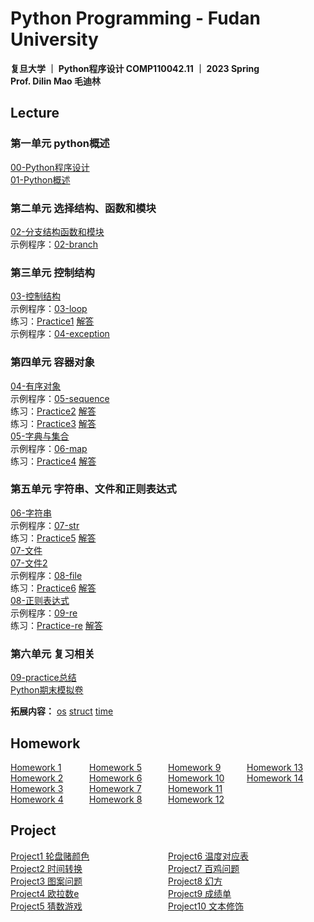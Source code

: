 # Python Programming - Fudan University

**复旦大学 ｜ Python程序设计 COMP110042.11 ｜ 2023 Spring  
Prof. Dilin Mao 毛迪林**

## Lecture
### 第一单元 python概述
[00-Python程序设计](https://github.com/HuiyuanZheng02/Python_2023Spring/blob/main/PPT/00-Python%E7%A8%8B%E5%BA%8F%E8%AE%BE%E8%AE%A1.pdf)  
[01-Python概述](https://github.com/HuiyuanZheng02/Python_2023Spring/blob/main/PPT/01-python%E6%A6%82%E8%BF%B0.pdf)

### 第二单元 选择结构、函数和模块
[02-分支结构函数和模块](https://github.com/HuiyuanZheng02/Python_2023Spring/blob/main/PPT/02-%E5%88%86%E6%94%AF%E7%BB%93%E6%9E%84%E5%87%BD%E6%95%B0%E5%92%8C%E6%A8%A1%E5%9D%97.pdf)  
示例程序：[02-branch](https://github.com/HuiyuanZheng02/Python_2023Spring/tree/main/%E7%A4%BA%E4%BE%8B%E7%A8%8B%E5%BA%8F/02_branch)

### 第三单元 控制结构
[03-控制结构](https://github.com/HuiyuanZheng02/Python_2023Spring/blob/main/PPT/03-%E6%8E%A7%E5%88%B6%E7%BB%93%E6%9E%84.pdf)  
示例程序：[03-loop](https://github.com/HuiyuanZheng02/Python_2023Spring/tree/main/%E7%A4%BA%E4%BE%8B%E7%A8%8B%E5%BA%8F/03_loop)  
练习：[Practice1](https://github.com/HuiyuanZheng02/Python_2023Spring/tree/main/Practice/practices1)  [解答](https://github.com/HuiyuanZheng02/Python_2023Spring/tree/main/Practice/practices1-sol)  
示例程序：[04-exception](https://github.com/HuiyuanZheng02/Python_2023Spring/tree/main/%E7%A4%BA%E4%BE%8B%E7%A8%8B%E5%BA%8F/04_exception)

### 第四单元 容器对象
[04-有序对象](https://github.com/HuiyuanZheng02/Python_2023Spring/blob/main/PPT/04-%E6%9C%89%E5%BA%8F%E5%AF%B9%E8%B1%A1.pdf)  
示例程序：[05-sequence](https://github.com/HuiyuanZheng02/Python_2023Spring/tree/main/%E7%A4%BA%E4%BE%8B%E7%A8%8B%E5%BA%8F/05_sequence)  
练习：[Practice2](https://github.com/HuiyuanZheng02/Python_2023Spring/tree/main/Practice/practices2)  [解答](https://github.com/HuiyuanZheng02/Python_2023Spring/tree/main/Practice/practices2-sol)  
练习：[Practice3](https://github.com/HuiyuanZheng02/Python_2023Spring/tree/main/Practice/practices3)  [解答](https://github.com/HuiyuanZheng02/Python_2023Spring/tree/main/Practice/practices3-sol)  
[05-字典与集合](https://github.com/HuiyuanZheng02/Python_2023Spring/blob/main/PPT/05-%E5%AD%97%E5%85%B8%E4%B8%8E%E9%9B%86%E5%90%88.pdf)  
示例程序：[06-map](https://github.com/HuiyuanZheng02/Python_2023Spring/tree/main/%E7%A4%BA%E4%BE%8B%E7%A8%8B%E5%BA%8F/06_map)  
练习：[Practice4](https://github.com/HuiyuanZheng02/Python_2023Spring/tree/main/Practice/practices4)  [解答](https://github.com/HuiyuanZheng02/Python_2023Spring/tree/main/Practice/practices4-sol)  

### 第五单元 字符串、文件和正则表达式
[06-字符串](https://github.com/HuiyuanZheng02/Python_2023Spring/blob/main/PPT/06-%E5%AD%97%E7%AC%A6%E4%B8%B2.pdf)  
示例程序：[07-str](https://github.com/HuiyuanZheng02/Python_2023Spring/tree/main/%E7%A4%BA%E4%BE%8B%E7%A8%8B%E5%BA%8F/07_str)  
练习：[Practice5](https://github.com/HuiyuanZheng02/Python_2023Spring/tree/main/Practice/practices5)  [解答](https://github.com/HuiyuanZheng02/Python_2023Spring/tree/main/Practice/practices5-sol)  
[07-文件](https://github.com/HuiyuanZheng02/Python_2023Spring/blob/main/PPT/07-%E6%96%87%E4%BB%B6.pdf)  
[07-文件2](https://github.com/HuiyuanZheng02/Python_2023Spring/blob/main/PPT/07-%E6%96%87%E4%BB%B62.pdf)  
示例程序：[08-file](https://github.com/HuiyuanZheng02/Python_2023Spring/tree/main/%E7%A4%BA%E4%BE%8B%E7%A8%8B%E5%BA%8F/08_file)  
练习：[Practice6](https://github.com/HuiyuanZheng02/Python_2023Spring/tree/main/Practice/practices6)  [解答](https://github.com/HuiyuanZheng02/Python_2023Spring/tree/main/Practice/practices6-sol)  
[08-正则表达式](https://github.com/HuiyuanZheng02/Python_2023Spring/blob/main/PPT/08-%E6%AD%A3%E5%88%99%E8%A1%A8%E8%BE%BE%E5%BC%8F.pdf)  
示例程序：[09-re](https://github.com/HuiyuanZheng02/Python_2023Spring/tree/main/%E7%A4%BA%E4%BE%8B%E7%A8%8B%E5%BA%8F/09_re)  
练习：[Practice-re](https://github.com/HuiyuanZheng02/Python_2023Spring/tree/main/Practice/practices-re)  [解答](https://github.com/HuiyuanZheng02/Python_2023Spring/tree/main/Practice/practices-re-sol)  

### 第六单元 复习相关
[09-practice总结](https://github.com/HuiyuanZheng02/Python_2023Spring/blob/main/PPT/09-practice%E6%80%BB%E7%BB%93.pdf)  
[Python期末模拟卷](https://github.com/HuiyuanZheng02/Python_2023Spring/blob/main/PPT/Python%E7%BA%BF%E4%B8%8A%E9%97%AD%E5%8D%B7%E6%A8%A1%E6%8B%9F%E5%8D%B7.pdf)

**拓展内容：**
[os](https://github.com/HuiyuanZheng02/Python_2023Spring/blob/main/PPT/07-extension-os.pdf)
[struct](https://github.com/HuiyuanZheng02/Python_2023Spring/blob/main/PPT/07-extension-struct.pdf)
[time](https://github.com/HuiyuanZheng02/Python_2023Spring/blob/main/PPT/07-extension-time.pdf)

## Homework

<div style="display: flex;">
  <div style="flex:1">
    <div><a href="https://github.com/HuiyuanZheng02/Python_2023Spring/blob/main/Homework-sol/python-w1-sol.txt" >Homework 1</a></div>
    <div><a href="https://github.com/HuiyuanZheng02/Python_2023Spring/blob/main/Homework-sol/python-w2-sol.txt" >Homework 2</a></div>
    <div><a href="https://github.com/HuiyuanZheng02/Python_2023Spring/blob/main/Homework-sol/python-w3-sol.txt" >Homework 3</a></div>
    <div><a href="https://github.com/HuiyuanZheng02/Python_2023Spring/blob/main/Homework-sol/python-w4-sol.txt" >Homework 4</a></div>
  </div>
  <div style="flex:1">
    <div><a href="https://github.com/HuiyuanZheng02/Python_2023Spring/blob/main/Homework-sol/python-w5-sol.txt" >Homework 5</a></div>
    <div><a href="https://github.com/HuiyuanZheng02/Python_2023Spring/blob/main/Homework-sol/python-w6-sol.txt" >Homework 6</a></div>
    <div><a href="https://github.com/HuiyuanZheng02/Python_2023Spring/blob/main/Homework-sol/python-w7-sol.txt" >Homework 7</a></div>
    <div><a href="https://github.com/HuiyuanZheng02/Python_2023Spring/blob/main/Homework-sol/python-w8-sol.txt" >Homework 8</a></div>
  </div>
  <div style="flex:1">
    <div><a href="https://github.com/HuiyuanZheng02/Python_2023Spring/blob/main/Homework-sol/python-w9-sol.txt" >Homework 9</a></div>
    <div><a href="https://github.com/HuiyuanZheng02/Python_2023Spring/blob/main/Homework-sol/python-w10-sol.txt" >Homework 10</a></div>
    <div><a href="https://github.com/HuiyuanZheng02/Python_2023Spring/blob/main/Homework-sol/python-w11-sol.txt" >Homework 11</a></div>
    <div><a href="https://github.com/HuiyuanZheng02/Python_2023Spring/blob/main/Homework-sol/python-w12-sol.txt" >Homework 12</a></div>
  </div>
  <div style="flex:1">
    <div><a href="https://github.com/HuiyuanZheng02/Python_2023Spring/blob/main/Homework-sol/python-w13-sol.txt" >Homework 13</a></div>
    <div><a href="https://github.com/HuiyuanZheng02/Python_2023Spring/blob/main/Homework-sol/python-w14-sol.txt" >Homework 14</a></div>
  </div>
</div>


## Project

<div style="display: flex;">
  <div style="flex:1">
    <div><a href="https://github.com/HuiyuanZheng02/Python_2023Spring/tree/main/Project/Project1%20%E8%BD%AE%E7%9B%98%E8%B5%8C%E9%A2%9C%E8%89%B2">Project1 轮盘赌颜色</a></div>
    <div><a href="https://github.com/HuiyuanZheng02/Python_2023Spring/tree/main/Project/Project2%20%E6%97%B6%E9%97%B4%E8%BD%AC%E6%8D%A2">Project2 时间转换</a></div>
    <div><a href="https://github.com/HuiyuanZheng02/Python_2023Spring/tree/main/Project/Project3%20%E5%9B%BE%E6%A1%88%E9%97%AE%E9%A2%98">Project3 图案问题</a></div>
    <div><a href="https://github.com/HuiyuanZheng02/Python_2023Spring/tree/main/Project/Project4%20%E6%AC%A7%E6%8B%89%E6%95%B0e">Project4 欧拉数e</a></div>
    <div><a href="https://github.com/HuiyuanZheng02/Python_2023Spring/tree/main/Project/Project5%20%E7%8C%9C%E6%95%B0%E6%B8%B8%E6%88%8F">Project5 猜数游戏</a></div>
  </div>
  <div style="flex:1">
    <div><a href="https://github.com/HuiyuanZheng02/Python_2023Spring/tree/main/Project/Project6%20%E6%B8%A9%E5%BA%A6%E5%AF%B9%E5%BA%94%E8%A1%A8">Project6 温度对应表</a></div>
    <div><a href="https://github.com/HuiyuanZheng02/Python_2023Spring/tree/main/Project/Project7%20%E7%99%BE%E9%B8%A1%E9%97%AE%E9%A2%98">Project7 百鸡问题</a></div>
    <div><a href="https://github.com/HuiyuanZheng02/Python_2023Spring/tree/main/Project/Project8%20%E5%B9%BB%E6%96%B9">Project8 幻方</a></div>
    <div><a href="https://github.com/HuiyuanZheng02/Python_2023Spring/tree/main/Project/Project9%20%E6%88%90%E7%BB%A9%E5%8D%95">Project9 成绩单</a></div>
    <div><a href="https://github.com/HuiyuanZheng02/Python_2023Spring/tree/main/Project/Project10%20%E6%96%87%E6%9C%AC%E8%A3%85%E9%A5%B0">Project10 文本修饰</a></div>    
  </div>
</div>

<!-- [Project5 猜数游戏](https://github.com/HuiyuanZheng02/Python_2023Spring/tree/main/Project/Project5%20%E7%8C%9C%E6%95%B0%E6%B8%B8%E6%88%8F)  
[Project6 温度对应表](https://github.com/HuiyuanZheng02/Python_2023Spring/tree/main/Project/Project6%20%E6%B8%A9%E5%BA%A6%E5%AF%B9%E5%BA%94%E8%A1%A8)  
[Project7 百鸡问题](https://github.com/HuiyuanZheng02/Python_2023Spring/tree/main/Project/Project7%20%E7%99%BE%E9%B8%A1%E9%97%AE%E9%A2%98)  
[Project8 幻方](https://github.com/HuiyuanZheng02/Python_2023Spring/tree/main/Project/Project8%20%E5%B9%BB%E6%96%B9)  
[Project9 成绩单](https://github.com/HuiyuanZheng02/Python_2023Spring/tree/main/Project/Project9%20%E6%88%90%E7%BB%A9%E5%8D%95)  
[Project10 文本修饰](https://github.com/HuiyuanZheng02/Python_2023Spring/tree/main/Project/Project10%20%E6%96%87%E6%9C%AC%E8%A3%85%E9%A5%B0)   -->